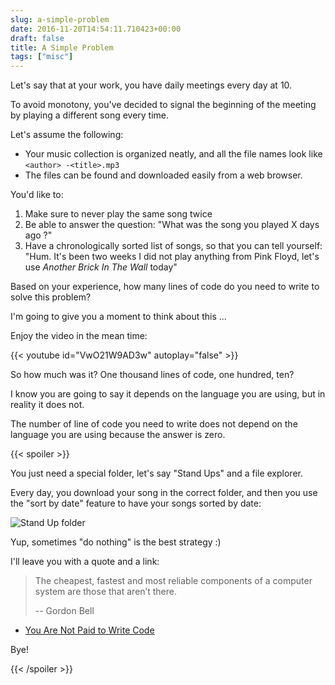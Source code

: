 ```yaml
---
slug: a-simple-problem
date: 2016-11-20T14:54:11.710423+00:00
draft: false
title: A Simple Problem
tags: ["misc"]
---
```


Let's say that at your work, you have daily meetings every day at 10.

To avoid monotony, you've decided to signal the beginning of the meeting by
playing a different song every time.

Let's assume the following:

* Your music collection is organized neatly, and all the
  file names look like `<author> -<title>.mp3`
* The files can be found and downloaded easily from a web browser.

You'd like to:

1. Make sure to never play the same song twice
2. Be able to answer the question: "What was the song you played X days ago ?"
3. Have a chronologically sorted list of songs, so that you can tell yourself:
   "Hum. It's been two weeks I did not play anything from Pink Floyd, let's
   use _Another Brick In The Wall_ today"


Based on your experience, how many lines of code do you need to write to solve
this problem?

<!--more-->

I'm going to give you a moment to think about this ...

Enjoy the video in the mean time:

{{< youtube id="VwO21W9AD3w" autoplay="false" >}}

So how much was it? One thousand lines of code, one hundred, ten?

I know you are going to say it depends on the language you are using, but in
reality it does not.

The number of line of code you need to write does not depend on the language
you are using because the answer is zero.

{{< spoiler >}}

You just need a special folder, let's say "Stand Ups" and a file explorer.

Every day, you download your song in the correct folder, and then you use
the "sort by date" feature to have your songs sorted by date:

![Stand Up folder](/pics/standup-folder.png)


Yup, sometimes "do nothing" is the best strategy :)

I'll leave you with a quote and a link:

> The cheapest, fastest and most reliable components of a computer system are
> those that aren’t there.
>
>   -- Gordon Bell

* [You Are Not Paid to Write Code](
  http://bravenewgeek.com/you-are-not-paid-to-write-code/)

Bye!

{{< /spoiler >}}
